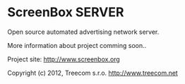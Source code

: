 ScreenBox SERVER
================

Open source automated advertising network server.


More information about project comming soon..


Project site: http://www.screenbox.org


Copyright (c) 2012, Treecom s.r.o. http://www.treecom.net